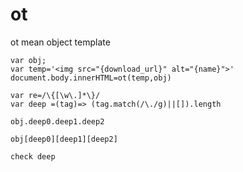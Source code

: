 # ot
ot mean object template

```
var obj;
var temp='<img src="{download_url}" alt="{name}">'
document.body.innerHTML=ot(temp,obj)
```
```
var re=/\{[\w\.]*\}/
var deep =(tag)=> (tag.match(/\./g)||[]).length

obj.deep0.deep1.deep2

obj[deep0][deep1][deep2]

check deep
```
